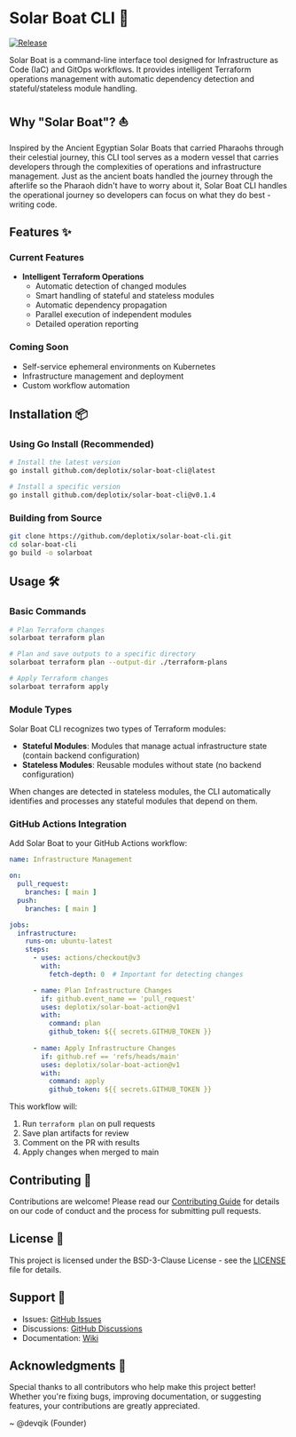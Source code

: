 # Solar Boat CLI 🚀

[![Release](https://github.com/deplotix/solar-boat-cli/actions/workflows/release.yml/badge.svg)](https://github.com/deplotix/solar-boat-cli/actions/workflows/release.yml)

Solar Boat is a command-line interface tool designed for Infrastructure as Code (IaC) and GitOps workflows. It provides intelligent Terraform operations management with automatic dependency detection and stateful/stateless module handling.

## Why "Solar Boat"? ⛵

Inspired by the Ancient Egyptian Solar Boats that carried Pharaohs through their celestial journey, this CLI tool serves as a modern vessel that carries developers through the complexities of operations and infrastructure management. Just as the ancient boats handled the journey through the afterlife so the Pharaoh didn't have to worry about it, Solar Boat CLI handles the operational journey so developers can focus on what they do best - writing code.

## Features ✨

### Current Features
- **Intelligent Terraform Operations**
  - Automatic detection of changed modules
  - Smart handling of stateful and stateless modules
  - Automatic dependency propagation
  - Parallel execution of independent modules
  - Detailed operation reporting

### Coming Soon
- Self-service ephemeral environments on Kubernetes
- Infrastructure management and deployment
- Custom workflow automation

## Installation 📦

### Using Go Install (Recommended)

```bash
# Install the latest version
go install github.com/deplotix/solar-boat-cli@latest

# Install a specific version
go install github.com/deplotix/solar-boat-cli@v0.1.4
```

### Building from Source

```bash
git clone https://github.com/deplotix/solar-boat-cli.git
cd solar-boat-cli
go build -o solarboat
```

## Usage 🛠️

### Basic Commands

```bash
# Plan Terraform changes
solarboat terraform plan

# Plan and save outputs to a specific directory
solarboat terraform plan --output-dir ./terraform-plans

# Apply Terraform changes
solarboat terraform apply
```

### Module Types

Solar Boat CLI recognizes two types of Terraform modules:

- **Stateful Modules**: Modules that manage actual infrastructure state (contain backend configuration)
- **Stateless Modules**: Reusable modules without state (no backend configuration)

When changes are detected in stateless modules, the CLI automatically identifies and processes any stateful modules that depend on them.

### GitHub Actions Integration

Add Solar Boat to your GitHub Actions workflow:

```yaml
name: Infrastructure Management

on:
  pull_request:
    branches: [ main ]
  push:
    branches: [ main ]

jobs:
  infrastructure:
    runs-on: ubuntu-latest
    steps:
      - uses: actions/checkout@v3
        with:
          fetch-depth: 0  # Important for detecting changes

      - name: Plan Infrastructure Changes
        if: github.event_name == 'pull_request'
        uses: deplotix/solar-boat-action@v1
        with:
          command: plan
          github_token: ${{ secrets.GITHUB_TOKEN }}
          
      - name: Apply Infrastructure Changes
        if: github.ref == 'refs/heads/main'
        uses: deplotix/solar-boat-action@v1
        with:
          command: apply
          github_token: ${{ secrets.GITHUB_TOKEN }}
```

This workflow will:
1. Run `terraform plan` on pull requests
2. Save plan artifacts for review
3. Comment on the PR with results
4. Apply changes when merged to main

## Contributing 🤝

Contributions are welcome! Please read our [Contributing Guide](CONTRIBUTING.md) for details on our code of conduct and the process for submitting pull requests.

## License 📄

This project is licensed under the BSD-3-Clause License - see the [LICENSE](LICENSE) file for details.

## Support 💬

- Issues: [GitHub Issues](https://github.com/deplotix/solar-boat-cli/issues)
- Discussions: [GitHub Discussions](https://github.com/deplotix/solar-boat-cli/discussions)
- Documentation: [Wiki](https://github.com/deplotix/solar-boat-cli/wiki)

## Acknowledgments 🙏

Special thanks to all contributors who help make this project better! Whether you're fixing bugs, improving documentation, or suggesting features, your contributions are greatly appreciated.

~ @devqik (Founder)
